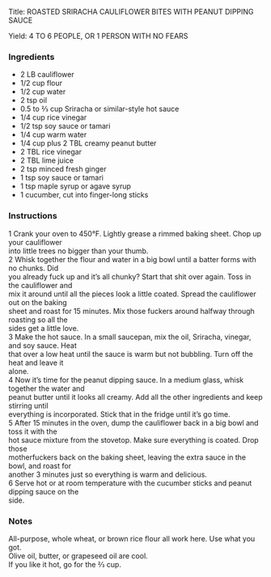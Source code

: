 <!DOCTYPE HTML PUBLIC "-//W3C//DTD HTML 4.0 Transitional//EN">
<html>
  <head>
  <title>ROASTED SRIRACHA CAULIFLOWER BITES WITH PEANUT DIPPING SAUCE</title><link rel='stylesheet' href='style.css' type='text/css'><meta http-equiv="Content-Style-Stype" content="text/css">
     <meta http-equiv="Content-Type" content="text/html;charset=utf-8">
     </head><body><div class="recipe" itemscope itemtype="http://schema.org/Recipe"><div class='header'><p class="title"><span class="label">Title:</span> <span itemprop="name">ROASTED SRIRACHA CAULIFLOWER BITES WITH PEANUT DIPPING SAUCE</span></p>
<p class="yields"><span class="label">Yield:</span> <span itemprop="recipeYield">4 TO 6 PEOPLE, OR 1 PERSON WITH NO FEARS</span></p>
</div><div class="ing"><h3>Ingredients</h3><ul class="ing"><li class="ing" itemprop="ingredients">2 LB cauliflower </li>
<li class="ing" itemprop="ingredients">1/2 cup flour </li>
<li class="ing" itemprop="ingredients">1/2 cup water </li>
<li class="ing" itemprop="ingredients">2 tsp oil </li>
<li class="ing" itemprop="ingredients">0.5 to 2⁄3 cup Sriracha or similar-style hot sauce </li>
<li class="ing" itemprop="ingredients">1/4 cup rice vinegar </li>
<li class="ing" itemprop="ingredients">1/2 tsp soy sauce or tamari </li>
<li class="ing" itemprop="ingredients">1/4 cup warm water </li>
<li class="ing" itemprop="ingredients">1/4 cup plus 2 TBL creamy peanut butter </li>
<li class="ing" itemprop="ingredients">2 TBL rice vinegar </li>
<li class="ing" itemprop="ingredients">2 TBL lime juice </li>
<li class="ing" itemprop="ingredients">2 tsp minced fresh ginger </li>
<li class="ing" itemprop="ingredients">1 tsp soy sauce or tamari </li>
<li class="ing" itemprop="ingredients">1 tsp maple syrup or agave syrup </li>
<li class="ing" itemprop="ingredients">1 cucumber, cut into finger-long sticks </li>
</ul>
</div>
<div class="instructions"><h3 class="Instructions">Instructions</h3><div itemprop="recipeInstructions"><p>1 Crank your oven to 450°F. Lightly grease a rimmed baking sheet. Chop up your cauliflower<br>into little trees no bigger than your thumb.<br>2 Whisk together the flour and water in a big bowl until a batter forms with no chunks. Did<br>you already fuck up and it’s all chunky? Start that shit over again. Toss in the cauliflower and<br>mix it around until all the pieces look a little coated. Spread the cauliflower out on the baking<br>sheet and roast for 15 minutes. Mix those fuckers around halfway through roasting so all the<br>sides get a little love.<br>3 Make the hot sauce. In a small saucepan, mix the oil, Sriracha, vinegar, and soy sauce. Heat<br>that over a low heat until the sauce is warm but not bubbling. Turn off the heat and leave it<br>alone.<br>4 Now it’s time for the peanut dipping sauce. In a medium glass, whisk together the water and<br>peanut butter until it looks all creamy. Add all the other ingredients and keep stirring until<br>everything is incorporated. Stick that in the fridge until it’s go time.<br>5 After 15 minutes in the oven, dump the cauliflower back in a big bowl and toss it with the<br>hot sauce mixture from the stovetop. Make sure everything is coated. Drop those<br>motherfuckers back on the baking sheet, leaving the extra sauce in the bowl, and roast for<br>another 3 minutes just so everything is warm and delicious.<br>6 Serve hot or at room temperature with the cucumber sticks and peanut dipping sauce on the<br>side.</p></div></div><div class="modifications"><h3 class="Notes">Notes</h3><p>All-purpose, whole wheat, or brown rice flour all work here. Use what you got.<br> Olive oil, butter, or grapeseed oil are cool.<br> If you like it hot, go for the 2⁄3 cup.</p></div></div>

</body>
</html>